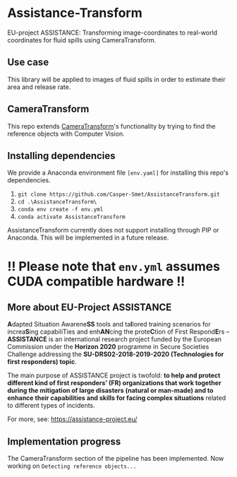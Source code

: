 # Assistance-Transform
EU-project ASSISTANCE: Transforming image-coordinates to real-world coordinates for fluid spills using CameraTransform.

## Use case
This library will be applied to images of fluid spills in order to estimate their area and release rate.


## CameraTransform
This repo extends [CameraTransform](https://github.com/rgerum/cameratransform)'s functionality by trying to find the reference objects with Computer Vision. 

## Installing dependencies
We provide a Anaconda environment file `[env.yaml]` for installing this repo's dependencies. 


1. `git clone https://github.com/Casper-Smet/AssistanceTransform.git`
2. `cd .\AssistanceTransform\`
3. `conda env create -f env.yml`
4. `conda activate AssistanceTransform`
   
AssistanceTransform currently does not support installing through PIP or Anaconda. This will be implemented in a future release.
# **!!** Please note that `env.yml` assumes CUDA compatible hardware **!!**

## More about EU-Project ASSISTANCE
**A**dapted Situation Awarene**SS** tools and ta**I**lored training scenarios for increa**S**ing capabiliTies and enh**AN**cing the prote**C**tion of First Respond**E**rs – **ASSISTANCE** is an international research project funded by the European Commission under the **Horizon 2020** programme in Secure Societies Challenge addressing the **SU-DRS02-2018-2019-2020 (Technologies for first responders) topic**.

The main purpose of ASSISTANCE project is twofold: **to help and protect different kind of first responders’ (FR) organizations that work together during the mitigation of large disasters (natural or man-made) and to enhance their capabilities and skills for facing complex situations** related to different types of incidents.

For more, see: https://assistance-project.eu/

## Implementation progress
The CameraTransform section of the pipeline has been implemented. Now working on `Detecting reference objects...`